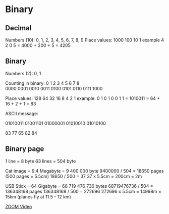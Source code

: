 # Binary

## Decimal

Numbers (10): 0, 1, 2, 3, 4, 5, 6, 7, 8, 9
Place values: 	1000 	100 	10 		1
example			4		2		0		5
				= 4000 + 200 + 5
				= 4205 


## Binary

Numbers (2): 0, 1

Counting in binary:
0		1		2		3		4		5		6		7		8		
0000	0001	0010	0011	0100	0101	0110	0111	1000		 	

Place values: 	128	64	32	16	8	4	2	1
example:		0   1   0   1   0   0   1   1
				= 1010011
				= 64 + 16 + 2 + 1
				= 83

ASCII message:

01010011
01001101
01000001
01010010
01010100 

83 77 65 82 84

## Binary page

1 line = 8 byte
63 lines = 504 byte

Cat image = 9.4 Megabyte = 9 400 000 byte
9400000 / 504 = 18650 pages (500 pages = 5.5cm)
18650 / 500 = 37 
37 x 5.5cm = 200cm = 2m

USB Stick = 64 Gigabyte = 68 719 476 736 bytes
68719476736 / 504 = 136348168 pages 
136348168 / 500 = 272696
272696 x 5.5cm = 14998m = 15km 
(planes fly at 11.5 - 12 km)

[ZOOM Video](https://www.youtube.com/watch?v=SCMxjmzhgx8) 


